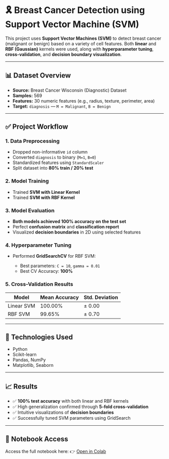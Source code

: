 

# 🎗️ Breast Cancer Detection using Support Vector Machine (SVM)

This project uses **Support Vector Machines (SVM)** to detect breast cancer (malignant or benign) based on a variety of cell features. Both **linear** and **RBF (Gaussian)** kernels were used, along with **hyperparameter tuning**, **cross-validation**, and **decision boundary visualization**.

---

## 📊 Dataset Overview

* **Source:** Breast Cancer Wisconsin (Diagnostic) Dataset
* **Samples:** 569
* **Features:** 30 numeric features (e.g., radius, texture, perimeter, area)
* **Target:** `diagnosis` — `M = Malignant`, `B = Benign`

---

## ✅ Project Workflow

### 1. Data Preprocessing

* Dropped non-informative `id` column
* Converted `diagnosis` to binary (`M=1`, `B=0`)
* Standardized features using `StandardScaler`
* Split dataset into **80% train / 20% test**

### 2. Model Training

* Trained **SVM with Linear Kernel**
* Trained **SVM with RBF Kernel**

### 3. Model Evaluation

* **Both models achieved 100% accuracy on the test set**
* Perfect **confusion matrix** and **classification report**
* Visualized **decision boundaries** in 2D using selected features

### 4. Hyperparameter Tuning

* Performed **GridSearchCV** for RBF SVM:

  * Best parameters: `C = 10`, `gamma = 0.01`
  * Best CV Accuracy: **100%**

### 5. Cross-Validation Results

| Model      | Mean Accuracy | Std. Deviation |
| ---------- | ------------- | -------------- |
| Linear SVM | 100.00%       | ± 0.00         |
| RBF SVM    | 99.65%        | ± 0.70         |

---

## 🔧 Technologies Used

* Python
* Scikit-learn
* Pandas, NumPy
* Matplotlib, Seaborn

---

## 📈 Results

* ✅ **100% test accuracy** with both linear and RBF kernels
* ✅ High generalization confirmed through **5-fold cross-validation**
* ✅ Intuitive visualizations of **decision boundaries**
* ✅ Successfully tuned SVM parameters using GridSearch

---

## 🔗 Notebook Access

Access the full notebook here:
👉 [Open in Colab](https://colab.research.google.com/drive/1YvKiyXxfZlNI4Oj-O9jtOdWedkjM_ank)

